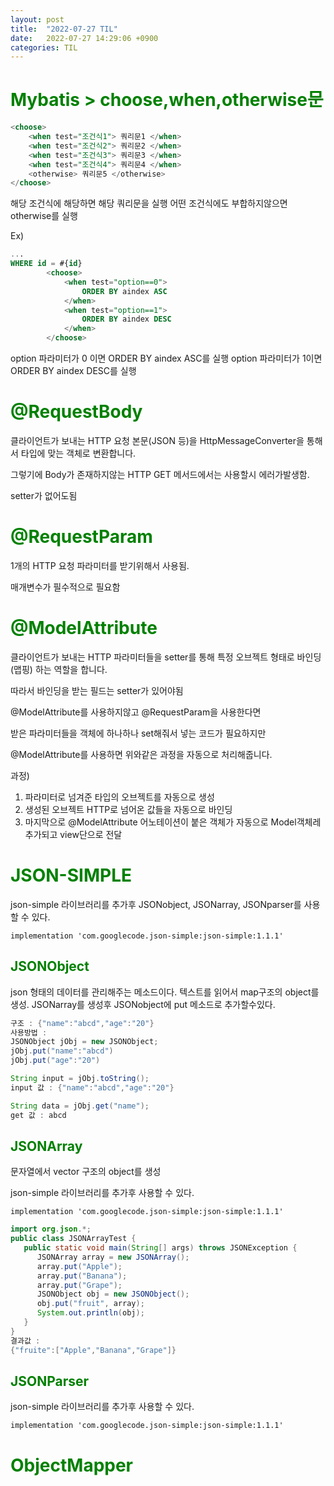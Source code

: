 ```yaml
---
layout: post
title:  "2022-07-27 TIL"
date:   2022-07-27 14:29:06 +0900
categories: TIL
---
```


<span style="color:green"> Mybatis > choose,when,otherwise문 </span>
===================================================================

```sql
<choose>
	<when test="조건식1"> 쿼리문1 </when>
    <when test="조건식2"> 쿼리문2 </when>
    <when test="조건식3"> 쿼리문3 </when>
    <when test="조건식4"> 쿼리문4 </when>
	<otherwise> 쿼리문5 </otherwise>
</choose>
```

해당 조건식에 해당하면 해당 쿼리문을 실행
어떤 조건식에도 부합하지않으면 otherwise를 실행

Ex)
```sql
...
WHERE id = #{id}
        <choose>
            <when test="option==0">
                ORDER BY aindex ASC
            </when>
            <when test="option==1">
                ORDER BY aindex DESC
            </when>
        </choose>
```
option 파라미터가 0 이면 ORDER BY aindex ASC를 실행
option 파라미터가 1이면 ORDER BY aindex DESC를 실행

<span style="color:green"> @RequestBody </span>
================================================

클라이언트가 보내는 HTTP 요청 본문(JSON 등)을 HttpMessageConverter을 통해서 타입에 맞는 객체로 변환합니다.

그렇기에 Body가 존재하지않는 HTTP GET 메서드에서는 사용할시 에러가발생함.

setter가 없어도됨

<span style="color:green"> @RequestParam </span>
================================================

1개의 HTTP 요청 파라미터를 받기위해서 사용됨.

매개변수가 필수적으로 필요함

<span style="color:green"> @ModelAttribute </span>
==================================================
클라이언트가 보내는 HTTP 파라미터들을 setter를 통해 특정 오브젝트 형태로 바인딩(맵핑) 하는 역할을 합니다.

따라서 바인딩을 받는 필드는 setter가 있어야됨

@ModelAttribute를 사용하지않고 @RequestParam을 사용한다면

받은 파라미터들을 객체에 하나하나 set해줘서 넣는 코드가 필요하지만

@ModelAttribute를 사용하면 위와같은 과정을 자동으로 처리해줍니다.


과정)
1. 파라미터로 넘겨준 타입의 오브젝트를 자동으로 생성
2. 생성된 오브젝트 HTTP로 넘어온 값들을 자동으로 바인딩
3. 마지막으로 @ModelAttribute 어노테이션이 붙은 객체가 자동으로 Model객체레 추가되고 view단으로 전달


<span style="color:green"> JSON-SIMPLE </span>
=============================================

json-simple 라이브러리를 추가후 JSONobject, JSONarray, JSONparser를 사용할 수 있다.

    implementation 'com.googlecode.json-simple:json-simple:1.1.1'


<span style="color:green"> JSONObject </span>
----------------------------------------------

json 형태의 데이터를 관리해주는 메소드이다.
텍스트를 읽어서 map구조의 object를 생성. JSONarray를 생성후 JSONobject에 put 메소드로 추가할수있다.


```java
구조 : {"name":"abcd","age":"20"}
사용방법 :
JSONObject jObj = new JSONObject;
jObj.put("name":"abcd")
jObj.put("age":"20")

String input = jObj.toString();
input 값 : {"name":"abcd","age":"20"}

String data = jObj.get("name");
get 값 : abcd
```

<span style="color:green"> JSONArray </span>
--------------------------------------------

문자열에서 vector 구조의 object를 생성

json-simple 라이브러리를 추가후 사용할 수 있다.

    implementation 'com.googlecode.json-simple:json-simple:1.1.1'

```java
import org.json.*;
public class JSONArrayTest {
   public static void main(String[] args) throws JSONException {
      JSONArray array = new JSONArray();
      array.put("Apple");
      array.put("Banana");
      array.put("Grape");
      JSONObject obj = new JSONObject();
      obj.put("fruit", array);
      System.out.println(obj);
   }
}
결과값 : 
{"fruite":["Apple","Banana","Grape"]}
```

<span style="color:green"> JSONParser </span>
---------------------------------------------
json-simple 라이브러리를 추가후 사용할 수 있다.

    implementation 'com.googlecode.json-simple:json-simple:1.1.1'



<span style="color:green"> ObjectMapper </span>
=============================================

